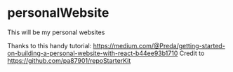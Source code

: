 # personalWebsite
This will be my personal websites

Thanks to this handy tutorial: https://medium.com/@Preda/getting-started-on-building-a-personal-website-with-react-b44ee93b1710
Credit to https://github.com/pa87901/repoStarterKit
